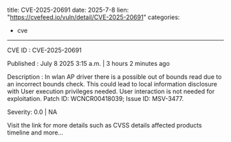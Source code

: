  
title: CVE-2025-20691
date: 2025-7-8
lien: "https://cvefeed.io/vuln/detail/CVE-2025-20691"
categories:
  - cve
---

CVE ID : CVE-2025-20691

Published :  July 8
2025
3:15 a.m. | 3 hours
2 minutes ago

Description : In wlan AP driver
there is a possible out of bounds read due to an incorrect bounds check. This could lead to local information disclosure with User execution privileges needed. User interaction is not needed for exploitation. Patch ID: WCNCR00418039; Issue ID: MSV-3477.

Severity: 0.0 | NA

Visit the link for more details
such as CVSS details
affected products
timeline
and more...
